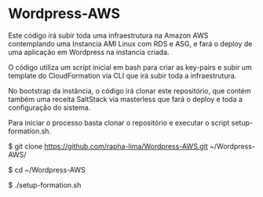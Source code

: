 # Wordpress-AWS

Este código irá subir toda uma infraestrutura na Amazon AWS contemplando uma Instancia AMI Linux com RDS e ASG, e fará o deploy de uma aplicação em Wordpress na instancia criada.

O código utiliza um script inicial em bash para criar as key-pairs e subir um template do CloudFormation via CLI que irá subir toda a infraestrutura.

No bootstrap da instância, o código irá clonar este repositório, que contém também uma receita SaltStack via masterless que fará o deploy e toda a configuração do sistema.

Para iniciar o processo basta clonar o repositório e executar o script setup-formation.sh.

$ git clone https://github.com/rapha-lima/Wordpress-AWS.git ~/Wordpress-AWS/

$ cd ~/Wordpress-AWS

$ ./setup-formation.sh
